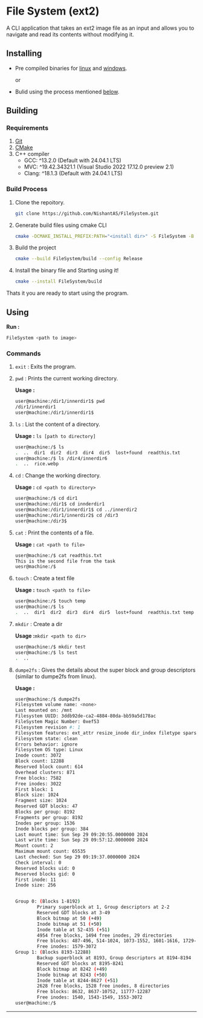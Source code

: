 # File System (ext2)
A CLI application that takes an ext2 image file as an input and allows you to navigate and read its contents without modifying it.


## Installing
* Pre compiled binaries for [linux](bin/FileSystem) and [windows](bin/FileSystem.exe).

    or
* Bulid using the process mentioned [below](#building).

## Building
### Requirements
1. [Git](https://git-scm.com)
2. [CMake](https://cmake.org)
3. C++ compiler
    * GCC: ^13.2.0 (Default with 24.04.1 LTS)
    * MVC: ^19.42.34321.1 (Visual Studio 2022 17.12.0 preview 2.1)
    * Clang: ^18.1.3 (Default with 24.04.1 LTS)

### Build Process
1. Clone the repoitory.
    ```bash 
    git clone https://github.com/NishantAS/FileSystem.git
    ```
2. Generate build files using cmake CLI
    ```bash
    cmake -DCMAKE_INSTALL_PREFIX:PATH="<install dir>" -S FileSystem -B FileSystem/build
    ```
3. Build the project
    ```bash
    cmake --build FileSystem/build --config Release
    ```
4. Install the binary file and Starting using it!
    ```bash
    cmake --install FileSystem/build
    ```

Thats it you are ready to start using the program.

## Using
**Run :**
```bash
FileSystem <path to image>
```

### Commands
1. `exit` : Exits the program.
2. `pwd` : Prints the current working directory.

    **Usage :**
    ```bash
    user@machine:/dir1/innerdir1$ pwd
    /dir1/innerdir1
    user@machine:/dir1/innerdir1$
    ```

3. `ls` : List the content of a directory.

    **Usage :** `ls [path to directory]`
    ```bash
    user@machine:/$ ls 
    .  ..  dir1  dir2  dir3  dir4  dir5  lost+found  readthis.txt
    user@machine:/$ ls /dir4/innerdir6
    .  ..  rice.webp
    ```
  
4. `cd` : Change the working directory.

    **Usage :** `cd <path to directory>`
    ```bash
    user@machine:/$ cd dir1
    user@machine:/dir1$ cd innderdir1
    user@machine:/dir1/innerdir1$ cd ../innerdir2
    user@machine:/dir1/innerdir2$ cd /dir3
    user@machine:/dir3$
    ```

5. `cat` : Print the contents of a file.

    **Usage :** `cat <path to file>`
    ```bash
    user@machine:/$ cat readthis.txt
    This is the second file from the task
    uesr@machine:/$
    ```

6. `touch` : Create a text file

    **Usage :** `touch <path to file>`
    ```bash
    user@machine:/$ touch temp
    user@machine:/$ ls
    .  ..  dir1  dir2  dir3  dir4  dir5  lost+found  readthis.txt temp
    ```

7. `mkdir` : Create a dir
    
    **Usage :**`mkdir <path to dir>`
    ```bash
    user@machine:/$ mkdir test
    user@machine:/$ ls test
    .  ..
    ```

8. `dumpe2fs` : Gives the details about the super block and group descriptors (similar to dumpe2fs from linux).
  
    **Usage :**
    ```bash
    user@machine:/$ dumpe2fs
    Filesystem volume name: <none>
    Last mounted on: /mnt
    Filesystem UUID: 3ddb92de-ca2-4884-80da-bb59a5d178ac
    FileSystem Magic Number: 0xef53
    Filesystem revision #: 1
    Filesystem features: ext_attr resize_inode dir_index filetype sparse_super large_file
    Filesystem state: clean
    Errors behavior: ignore
    Filesystem OS type: Linux
    Inode count: 3072
    Block count: 12288
    Reserved block count: 614
    Overhead clusters: 871
    Free blocks: 7582
    Free inodes: 3022
    First block: 1
    Block size: 1024
    Fragment size: 1024
    Reserved GDT blocks: 47
    Blocks per group: 8192
    Fragments per group: 8192
    Inodes per group: 1536
    Inode blocks per group: 384
    Last mount time: Sun Sep 29 09:20:55.0000000 2024
    Last write time: Sun Sep 29 09:57:12.0000000 2024
    Mount count: 2
    Maximum mount count: 65535
    Last checked: Sun Sep 29 09:19:37.0000000 2024
    Check interval: 0
    Reserved blocks uid: 0
    Reserved blocks gid: 0
    First inode: 11
    Inode size: 256


    Group 0: (Blocks 1-8192)
            Primary superblock at 1, Group descriptors at 2-2
            Reserved GDT blocks at 3-49
            Block bitmap at 50 (+49)
            Inode bitmap at 51 (+50)
            Inode table at 52-435 (+51)
            4954 free blocks, 1494 free inodes, 29 directories
            Free blocks: 487-496, 514-1024, 1073-1552, 1601-1616, 1729-1792, 1921-1952, 2017-2048, 2669-2688, 2817-4224, 4481-4608, 5121-5248, 5505-5632, 6145-6656, 6708-8192
            Free inodes: 1579-3072
    Group 1: (Blocks 8193-12288)
            Backup superblock at 8193, Group descriptors at 8194-8194
            Reserved GDT blocks at 8195-8241
            Block bitmap at 8242 (+49)
            Inode bitmap at 8243 (+50)
            Inode table at 8244-8627 (+51)
            2628 free blocks, 1528 free inodes, 8 directories
            Free blocks: 8632, 8637-10752, 11777-12287
            Free inodes: 1540, 1543-1549, 1553-3072
    user@machine:/$ 
    ```
---